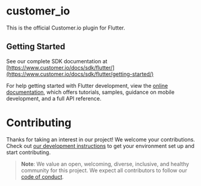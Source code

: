 # customer_io

This is the official Customer.io plugin for Flutter.

## Getting Started

See our complete SDK documentation at [https://www.customer.io/docs/sdk/flutter/](https://www.customer.io/docs/sdk/flutter/getting-started/)

For help getting started with Flutter development, view the
[online documentation](https://flutter.dev/docs), which offers tutorials,
samples, guidance on mobile development, and a full API reference.

# Contributing

Thanks for taking an interest in our project! We welcome your contributions. Check out [our development instructions](docs/dev-notes/DEVELOPMENT.md) to get your environment set up and start contributing.

> **Note**: We value an open, welcoming, diverse, inclusive, and healthy community for this project. We expect all  contributors to follow our [code of conduct](CODE_OF_CONDUCT.md).  
